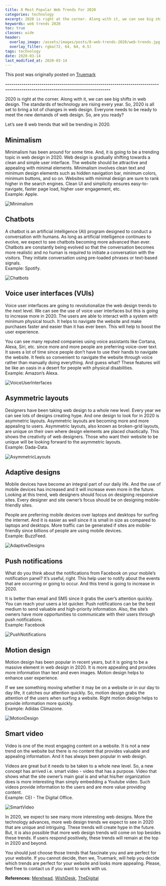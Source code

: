 ```yaml
---
title: 8 Most Popular Web Trends For 2020
categories: technology
excerpt: 2020 is right at the corner. Along with it, we can see big shifts in web design. So, 2020 is all set to bring a lot of changes in web design.
keywords: web trends 2020
toc: true
classes: wide
header:
  overlay_image: /assets/images/posts/8-web-trends-2020/web-trends.jpg
  overlay_filter: rgba(72, 64, 64, 0.5)
tags: technology
date: 2020-03-14
last_modified_at: 2020-03-14
---
```


This post was originally posted on [Truemark](https://truemark.com.np/blog/8-main-web-trends-for-2020)

<b>--------------------------------------------------------------------------------------------------------------------------------</b>

2020 is right at the corner. Along with it, we can see big shifts in web design. The standards of technology are rising every year. So, 2020 is all set to bring a lot of changes in web design. Everyone needs to be ready to meet the new demands of web design. So, are you ready?

Let’s see 8 web trends that will be trending in 2020.

## Minimalism

Minimalism has been around for some time. And, it is going to be a trending topic in web design in 2020. Web design is gradually shifting towards a clean and simple user interface. The website should be attractive and appealing with minimal elements. Minimalism involves clean text and minimum design elements such as hidden navigation bar, minimum colors, minimum buttons, and so on. Websites with minimal design are sure to rank higher in the search engines. Clean UI and simplicity ensures easy-to-navigate, faster page load, higher user engagement, etc.
<br>Example: Apple.

![Minimalism](../../src/assets/images/blogs/8-main-web-trends-for-2020/minimalism.jpg 'Minimalism')

## Chatbots

A chatbot is an artificial intelligence (AI) program designed to conduct a conversation with humans. As long as artificial intelligence continues to evolve, we expect to see chatbots becoming more advanced than ever. Chatbots are constantly being evolved so that the conversation becomes more realistic and no human is required to initiate a conversation with the visitors. They initiate conversation using pre-loaded phrases or text-based signals.
<br>Example: Spotify.

![Chatbots](../../src/assets/images/blogs/8-main-web-trends-for-2020/chatbot.jpg 'Chatbots')

## Voice user interfaces (VUIs)

Voice user interfaces are going to revolutionalize the web design trends to the next level. We can see the use of voice user interfaces but this is going to increase more in 2020. The users are able to interact with a system with minimum physical touch. It helps to navigate the website and make purchases faster and easier than it has ever been. This will help to boost the user experience.

You can see many reputed companies using voice assistants like Cortana, Alexa, Siri, etc. since more and more people are preferring voice-over text. It saves a lot of time since people don’t have to use their hands to navigate the website. It feels so convenient to navigate the website through voice rather than manually doing everything. And guess what? These features will be like an oasis in a desert for people with physical disabilities.
<br>Example: Amazon’s Alexa.

![VoiceUserInterfaces](../../src/assets/images/blogs/8-main-web-trends-for-2020/voice-user-interface.png 'Voice User Interfaces')

## Asymmetric layouts

Designers have been taking web design to a whole new level. Every year we can see lots of designs creating hype. And one design to look for in 2020 is asymmetric layouts. Asymmetric layouts are becoming more and more appealing to users. Asymmetric layouts, also known as broken-grid layouts, are unique on their own where design elements are placed chaotically. This shows the creativity of web designers. Those who want their website to be unique will be looking forward to the asymmetric layouts.
<br>Example: Dada-Data.

![AsymmetricLayouts](../../src/assets/images/blogs/8-main-web-trends-for-2020/asymmetric-layout.png 'Asymmetric Layouts')

## Adaptive designs

Mobile devices have become an integral part of our daily life. And the use of mobile devices has increased and it will increase even more in the future. Looking at this trend, web designers should focus on designing responsive sites. Every designer and site owner’s focus should be on designing mobile-friendly sites.

People are preferring mobile devices over laptops and desktops for surfing the internet. And it is easier as well since it is small in size as compared to laptops and desktops. More traffic can be generated if sites are mobile-friendly since billions of people are using mobile devices.
<br>Example: BuzzFeed.

![AdaptiveDesigns](../../src/assets/images/blogs/8-main-web-trends-for-2020/adaptive-designs.jpg 'Adaptive Designs')

## Push notifications

What do you think about the notifications from Facebook on your mobile’s notification panel? It’s useful, right. This help user to notify about the events that are occurring or going to occur. And this trend is going to increase in 2020.

It is better than email and SMS since it grabs the user’s attention quickly. You can reach your users a lot quicker. Push notifications can be the best medium to send valuable and high-priority information. Also, the site’s owners have more opportunities to communicate with their users through push notifications.
<br>Example: Facebook

![PushNotifications](../../src/assets/images/blogs/8-main-web-trends-for-2020/push-notifications.jpg 'Push Notifications')

## Motion design

Motion design has been popular in recent years, but it is going to be a massive element in web design in 2020. It is more appealing and provides more information than text and even images. Motion design helps to enhance user experience.

If we see something moving whether it may be on a website or in our day to day life, it catches our attention quickly. So, motion design grabs the attention of the users when surfing a website. Right motion design helps to provide information more quickly.
<br>Example: Adidas Climazone.

![MotionDesign](https://drive.google.com/uc?id=1zAH7TwxmnoAH5yYqbQvIerZm2FcRwKnC 'Motion Design')

## Smart video

Video is one of the most engaging content on a website. It is not a new trend on the website but there is no content that provides valuable and appealing information. And it has always been popular in web design.

Videos are great but it needs to be taken to a whole new level. So, a new concept has arrived i.e. smart video - video that has a purpose. Video that shows what the site owner’s main goal is and what his/her organization does is more interesting than simply embedding a Youtube video. Such videos provide information to the users and are more value providing content.
<br>Example: CEI - The Digital Office.

![SmartVideo](https://drive.google.com/uc?id=1wqlp50oc_kreYqFO0wmMbnvTaKpHX85t 'Smart Video')

In 2020, we expect to see many more interesting web designs. More the technology advances, more web design trends we expect to see in 2020 that are unique and intriguing. These trends will create hype in the future. But, it is also possible that more web design trends will come on top besides these trends. If users respond positively, these trends will remain at the top in 2020 and beyond.

You should just choose those trends that fascinate you and are perfect for your website. If you cannot decide, then we, Truemark, will help you decide which trends are perfect for your website and looks more appealing. Please, feel free to contact us if you want to work with us.

**References:** [Merehead](https://merehead.com/blog/8-main-trends-of-web-design-2020/), [WishDesk](https://wishdesk.com/blog/web-design-trends-2020), [TheDigital](https://www.theedigital.com/blog/web-design-trends)






